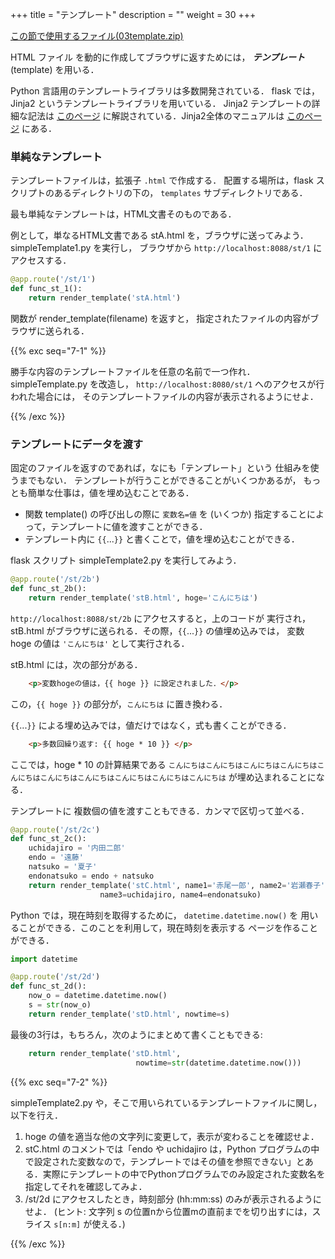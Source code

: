+++
title = "テンプレート"
description = ""
weight = 30
+++

[この節で使用するファイル(03template.zip)](03template.zip)

HTML ファイル を動的に作成してブラウザに返すためには，
___テンプレート___ (template) を用いる．

Python 言語用のテンプレートライブラリは多数開発されている．
flask では，Jinja2 というテンプレートライブラリを用いている．
Jinja2 テンプレートの詳細な記法は 
[このページ](https://jinja.palletsprojects.com/en/3.0.x/templates)
に解説されている．Jinja2全体のマニュアルは
[このページ](https://jinja.palletsprojects.com/en/3.0.x/)
にある．

### 単純なテンプレート

テンプレートファイルは，拡張子 `.html` で作成する．
配置する場所は，flask スクリプトのあるディレクトリの下の，
`templates` サブディレクトリである．

最も単純なテンプレートは，HTML文書そのものである．

例として，単なるHTML文書である stA.html を，ブラウザに送ってみよう．
simpleTemplate1.py を実行し，
ブラウザから `http://localhost:8088/st/1` にアクセスする．

```python
@app.route('/st/1')
def func_st_1():
    return render_template('stA.html')
```

関数が render_template(filename) を返すと，
指定されたファイルの内容がブラウザに送られる．

{{% exc seq="7-1" %}}

勝手な内容のテンプレートファイルを任意の名前で一つ作れ．
simpleTemplate.py  を改造し，
`http://localhost:8080/st/1` へのアクセスが行われた場合には，
そのテンプレートファイルの内容が表示されるようにせよ．

{{% /exc %}}

### テンプレートにデータを渡す

固定のファイルを返すのであれば，なにも「テンプレート」という
仕組みを使うまでもない．
テンプレートが行うことができることがいくつかあるが，
もっとも簡単な仕事は，値を埋め込むことである．

* 関数 template() の呼び出しの際に `変数名=値` を
  (いくつか) 指定することによって，テンプレートに値を渡すことができる．
* テンプレート内に `{{`...`}}` と書くことで，値を埋め込むことができる．

flask スクリプト simpleTemplate2.py を実行してみよう．

```python
@app.route('/st/2b')
def func_st_2b():
    return render_template('stB.html', hoge='こんにちは')
```

`http://localhost:8088/st/2b` にアクセスすると，上のコードが
実行され，
stB.html がブラウザに送られる．その際，`{{`...`}}` の値埋め込みでは，
変数 hoge の値は `'こんにちは'` として実行される．

stB.html には，次の部分がある．

```html
    <p>変数hogeの値は，{{ hoge }} に設定されました．</p>
```

この，`{{ hoge }}` の部分が，`こんにちは` に置き換わる．

`{{`...`}}` による埋め込みでは，値だけではなく，式も書くことができる．

```html
    <p>多数回繰り返す: {{ hoge * 10 }} </p>
```

ここでは，hoge * 10 の計算結果である
`こんにちはこんにちはこんにちはこんにちはこんにちはこんにちはこんにちはこんにちはこんにちはこんにちは` が埋め込まれることになる．

テンプレートに
複数個の値を渡すこともできる．カンマで区切って並べる．

```python
@app.route('/st/2c')
def func_st_2c():
    uchidajiro = '内田二郎'
    endo = '遠藤'
    natsuko = '夏子'
    endonatsuko = endo + natsuko
    return render_template('stC.html', name1='赤尾一郎', name2='岩瀬春子',
                    name3=uchidajiro, name4=endonatsuko)
```

Python では，現在時刻を取得するために， `datetime.datetime.now()` を
用いることができる．このことを利用して，現在時刻を表示する
ページを作ることができる．

```python
import datetime

@app.route('/st/2d')
def func_st_2d():
    now_o = datetime.datetime.now()
    s = str(now_o)
    return render_template('stD.html', nowtime=s)
```

最後の3行は，もちろん，次のようにまとめて書くこともできる:

```python
    return render_template('stD.html',
                            nowtime=str(datetime.datetime.now()))
```

{{% exc seq="7-2" %}}

simpleTemplate2.py や，そこで用いられているテンプレートファイルに関し，
以下を行え．

1. hoge の値を適当な他の文字列に変更して，表示が変わることを確認せよ．
1. stC.html のコメントでは「endo や uchidajiro は，Python プログラムの中で設定された変数なので，テンプレートではその値を参照できない」とある．実際にテンプレートの中でPythonプログラムでのみ設定された変数名を指定してそれを確認してみよ．
1. /st/2d にアクセスしたとき，時刻部分 (hh:mm:ss) のみが表示されるようにせよ．
   (ヒント: 文字列 s の位置nから位置mの直前までを切り出すには，スライス
   `s[n:m]` が使える．)

{{% /exc %}}
